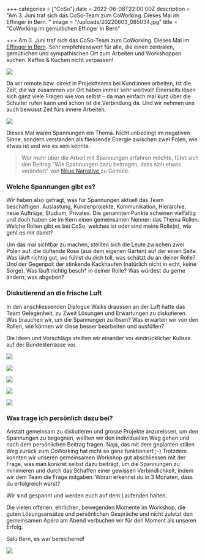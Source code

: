 +++
categories = ["CoSo"]
date = 2022-06-08T22:00:00Z
description = "Am 3. Juni traf sich das CoSo-Team zum CoWorking. Dieses Mal im Effinger in Bern. "
image = "/uploads/20220603_085034.jpg"
title = "CoWorking im gemütlichen Effinger in Bern"

+++
Am 3. Juni traf sich das CoSo-Team zum CoWorking. Dieses Mal im [Effinger in Bern](https://www.effinger.ch/raeume/aquarium/ "empfehlenswerter CoWorking Space"). Sehr empfehlenswert für alle, die einen zentralen, gemütlichen und sympathischen Ort zum Arbeiten und Workshoppen suchen. Kaffee & Kuchen nicht verpassen!

![](/uploads/20220603_085034.jpg)

Da wir remote bzw. direkt in Projektteams bei Kund:innen arbeiten, ist die Zeit, die wir zusammen vor Ort haben immer sehr wertvoll! Einerseits lösen sich ganz viele Fragen wie von selbst – da man einfach mal kurz über die Schulter rufen kann und schon ist die Verbindung da. Und wir nehmen uns auch bewusst Zeit fürs innere Arbeiten.

![](/uploads/20220603_143458.jpg)

Dieses Mal waren Spannungen ein Thema. Nicht unbedingt im negativen Sinne, sondern verstanden als fliessende Energie zwischen zwei Polen, wie etwas ist und wie es sein könnte.

> Wer mehr über die Arbeit mit Spannungen erfahren möchte, führt sich den Beitrag "Wie Spannungen dazu beitragen, dass sich etwas verändert" von [Neue Narrative ](https://www.neuenarrative.de/magazin/spannungsbasiertes-arbeiten-wie-spannungen-dazu-beitragen-dass-sich-etwas-verandert/ "Spannungen bei Neue Narrative")zu Gemüte.

### Welche Spannungen gibt es?

Wir haben also gefragt, was für Spannungen aktuell das Team beschäftigen. Auslastung, Kundenprojekte, Kommunikation, Hierarchie, neue Aufträge, Studium, Privates. Die genannten Punkte scheinen vielfältig und doch haben sie im Kern einen gemeinsamen Nenner: das Thema Rollen. Welche Rollen gibt es bei CoSo, welches ist oder sind meine Rolle(n), wie geht es mir damit?

Um das mal sichtbar zu machen, stellten sich die Leute zwischen zwei Polen auf: die duftende Rose (aus dem eigenen Garten) auf der einen Seite. Was läuft richtig gut, wo fühlst du dich toll, was schätzt du an deiner Rolle? Und der Gegenpol: der stinkende Kackhaufen (natürlich nicht in echt, keine Sorge). Was läuft richtig besch* in deiner Rolle? Was würdest du gerne ändern, was abgeben?

### Diskutierend an die frische Luft

In den anschliessenden Dialogue Walks draussen an der Luft hatte das Team Gelegenheit, zu Zweit Lösungen und Erwartungen zu diskutieren. Was brauchen wir, um die Spannungen zu lösen? Was erwarten wir von den Rollen, wie können wir diese besser bearbeiten und ausfüllen?

Die Ideen und Vorschläge stellten wir einander vor eindrücklicher Kulisse auf der Bundesterrasse vor.

![](/uploads/img_4189.jpg)

![](/uploads/20220603_102531.jpg)

![](/uploads/20220603_104204.jpg)

![](/uploads/img_4193.jpg)

![](/uploads/20220603_104149.jpg)

### Was trage ich persönlich dazu bei?

Anstatt gemeinsam zu diskutieren und grosse Projekte anzureissen, um den Spannungen zu begegnen, wollten wir den individuellen Weg gehen und nach dem persönlichen Beitrag fragen. Naja, das mit dem geplanten stillen Weg zurück zum CoWorking hat nicht so ganz funktioniert ;-) Trotzdem konnten wir unseren gemeinsamen Workshop gut abschliessen mit der Frage, was man konkret selbst dazu beiträgt, um die Spannungen zu minimieren und durch das Schaffen einer gewissen Verbindlichkeit, indem wir dem Team die Frage mitgaben: Woran erkennst du in 3 Monaten, dass du erfolgreich warst?

Wir sind gespannt und werden euch auf dem Laufenden halten.

Die vielen offenen, ehrlichen, bewegenden Momente im Workshop, die guten Lösungsansätze und persönlichen Gespräche und nicht zuletzt den gemeinsamen Apéro am Abend verbuchen wir für den Moment als unseren Erfolg.

Sälü Bern, es war bereichernd!

![](/uploads/20220603_082812.jpg)